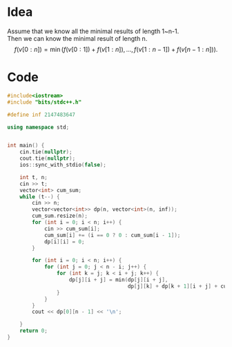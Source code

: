 # Idea
Assume that we know all the minimal results of length 1~n-1.  
Then we can know the minimal result of length n.  
$$f(v[0:n]) = \min(f(v[0:1]) + f(v[1:n]),\dots,f(v[1:n-1]) + f(v[n-1:n])).$$


# Code
```cpp
#include<iostream>
#include "bits/stdc++.h"

#define inf 2147483647

using namespace std;


int main() {
    cin.tie(nullptr);
    cout.tie(nullptr);
    ios::sync_with_stdio(false);

    int t, n;
    cin >> t;
    vector<int> cum_sum;
    while (t--) {
        cin >> n;
        vector<vector<int>> dp(n, vector<int>(n, inf));
        cum_sum.resize(n);
        for (int i = 0; i < n; i++) {
            cin >> cum_sum[i];
            cum_sum[i] += (i == 0 ? 0 : cum_sum[i - 1]);
            dp[i][i] = 0;
        }

        for (int i = 0; i < n; i++) {
            for (int j = 0; j < n - i; j++) {
                for (int k = j; k < i + j; k++) {
                    dp[j][i + j] = min(dp[j][i + j],
                                       dp[j][k] + dp[k + 1][i + j] + cum_sum[i + j] - (j == 0 ? 0 : cum_sum[j - 1]));
                }
            }
        }
        cout << dp[0][n - 1] << '\n';

    }
    return 0;
}
```